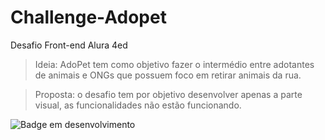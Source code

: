 # Challenge-Adopet
Desafio Front-end Alura 4ed

>Ideia: AdoPet tem como objetivo fazer o intermédio entre adotantes de animais e ONGs que possuem foco em retirar animais da rua. 

>Proposta: o desafio tem por objetivo desenvolver apenas a parte visual, as funcionalidades não estão funcionando. 

![Badge em desenvolvimento](https://img.shields.io/badge/Status-em%20desenvolvimento-blue)
